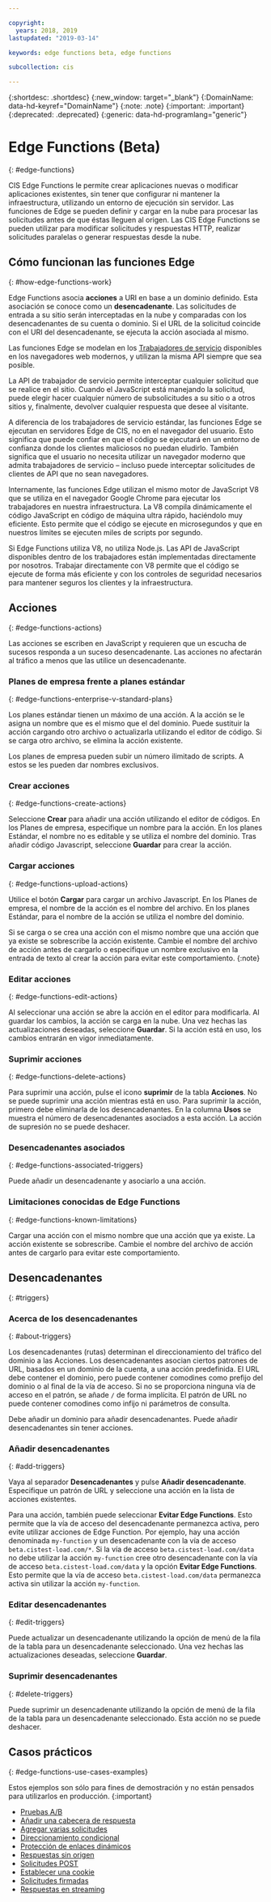 ```yaml
---

copyright:
  years: 2018, 2019
lastupdated: "2019-03-14"

keywords: edge functions beta, edge functions

subcollection: cis

---
```


{:shortdesc: .shortdesc}
{:new_window: target="_blank"}
{:DomainName: data-hd-keyref="DomainName"}
{:note: .note}
{:important: .important}
{:deprecated: .deprecated}
{:generic: data-hd-programlang="generic"}

# Edge Functions (Beta)
{: #edge-functions}

CIS Edge Functions le permite crear aplicaciones nuevas o modificar aplicaciones existentes, sin tener que configurar ni mantener la infraestructura, utilizando un entorno de ejecución sin servidor. Las funciones de Edge se pueden definir y cargar en la nube para procesar las solicitudes antes de que éstas lleguen al origen. Las CIS Edge Functions se pueden utilizar para modificar solicitudes y respuestas HTTP, realizar solicitudes paralelas o generar respuestas desde la nube.

## Cómo funcionan las funciones Edge
{: #how-edge-functions-work}

Edge Functions asocia **acciones** a URI en base a un dominio definido. Esta asociación se conoce como un **desencadenante**. Las solicitudes de entrada a su sitio serán interceptadas en la nube y comparadas con los desencadenantes de su cuenta o dominio. Si el URL de la solicitud coincide con el URI del desencadenante, se ejecuta la acción asociada al mismo. 

Las funciones Edge se modelan en los [Trabajadores de servicio](https://developer.mozilla.org/en-US/docs/Web/API/Service_Worker_API) disponibles en los navegadores web modernos, y utilizan la misma API siempre que sea posible.

La API de trabajador de servicio permite interceptar cualquier solicitud que se realice en el sitio. Cuando el JavaScript está manejando la solicitud, puede elegir hacer cualquier número de subsolicitudes a su sitio o a otros sitios y, finalmente, devolver cualquier respuesta que desee al visitante.

A diferencia de los trabajadores de servicio estándar, las funciones Edge se ejecutan en servidores Edge de CIS, no en el navegador del usuario. Esto significa que puede confiar en que el código se ejecutará en un entorno de confianza donde los clientes maliciosos no puedan eludirlo. También significa que el usuario no necesita utilizar un navegador moderno que admita trabajadores de servicio – incluso puede interceptar solicitudes de clientes de API que no sean navegadores.

Internamente, las funciones Edge utilizan el mismo motor de JavaScript V8 que se utiliza en el navegador Google Chrome para ejecutar los trabajadores en nuestra infraestructura. La V8 compila dinámicamente el código JavaScript en código de máquina ultra rápido, haciéndolo muy eficiente. Esto permite que el código se ejecute en microsegundos y que en nuestros límites se ejecuten miles de scripts por segundo.

Si Edge Functions utiliza V8, no utiliza Node.js. Las API de JavaScript disponibles dentro de los trabajadores están implementadas directamente por nosotros. Trabajar directamente con V8 permite que el código se ejecute de forma más eficiente y con los controles de seguridad necesarios para mantener seguros los clientes y la infraestructura.


## Acciones
{: #edge-functions-actions}

Las acciones se escriben en JavaScript y requieren que un escucha de sucesos responda a un suceso desencadenante. Las acciones no afectarán al tráfico a menos que las utilice un desencadenante. 

### Planes de empresa frente a planes estándar
{: #edge-functions-enterprise-v-standard-plans}

Los planes estándar tienen un máximo de una acción. A la acción se le asigna un nombre que es el mismo que el del dominio. Puede sustituir la acción cargando otro archivo o actualizarla utilizando el editor de código. Si se carga otro archivo, se elimina la acción existente.

Los planes de empresa pueden subir un número ilimitado de scripts. A estos se les pueden dar nombres exclusivos.

### Crear acciones
{: #edge-functions-create-actions}

Seleccione **Crear** para añadir una acción utilizando el editor de códigos. En los Planes de empresa, especifique un nombre para la acción. En los planes Estándar, el nombre no es editable y se utiliza el nombre del dominio. Tras añadir código Javascript, seleccione **Guardar** para crear la acción. 

### Cargar acciones
{: #edge-functions-upload-actions}

Utilice el botón **Cargar** para cargar un archivo Javascript. En los Planes de empresa, el nombre de la acción es el nombre del archivo. En los planes Estándar, para el nombre de la acción se utiliza el nombre del dominio.

Si se carga o se crea una acción con el mismo nombre que una acción que ya existe se sobrescribe la acción existente. Cambie el nombre del archivo de acción antes de cargarlo o especifique un nombre exclusivo en la entrada de texto al crear la acción para evitar este comportamiento.
{:note}

### Editar acciones
{: #edge-functions-edit-actions}

Al seleccionar una acción se abre la acción en el editor para modificarla. Al guardar los cambios, la acción se carga en la nube. Una vez hechas las actualizaciones deseadas, seleccione **Guardar**. Si la acción está en uso, los cambios entrarán en vigor inmediatamente. 

### Suprimir acciones
{: #edge-functions-delete-actions}

Para suprimir una acción, pulse el icono **suprimir** de la tabla **Acciones**. No se puede suprimir una acción mientras está en uso. Para suprimir la acción, primero debe eliminarla de los desencadenantes. En la columna **Usos** se muestra el número de desencadenantes asociados a esta acción. La acción de supresión no se puede deshacer.


### Desencadenantes asociados
{: #edge-functions-associated-triggers}

Puede añadir un desencadenante y asociarlo a una acción.

### Limitaciones conocidas de Edge Functions
{: #edge-functions-known-limitations}

Cargar una acción con el mismo nombre que una acción que ya existe. La acción existente se sobrescribe. Cambie el nombre del archivo de acción antes de cargarlo para evitar este comportamiento.


## Desencadenantes
{: #triggers}

### Acerca de los desencadenantes
{: #about-triggers}

Los desencadenantes (rutas) determinan el direccionamiento del tráfico del dominio a las Acciones. Los desencadenantes asocian ciertos patrones de URL, basados en un dominio de la cuenta, a una acción predefinida. El URL debe contener el dominio, pero puede contener comodines como prefijo del dominio o al final de la vía de acceso. Si no se proporciona ninguna vía de acceso en el patrón, se añade `/` de forma implícita. El patrón de URL no puede contener comodines como infijo ni parámetros de consulta. 

Debe añadir un dominio para añadir desencadenantes. Puede añadir desencadenantes sin tener acciones.

### Añadir desencadenantes
{: #add-triggers}

Vaya al separador **Desencadenantes** y pulse **Añadir desencadenante**. Especifique un patrón de URL y seleccione una acción en la lista de acciones existentes. 

Para una acción, también puede seleccionar **Evitar Edge Functions**. Esto permite que la vía de acceso del desencadenante permanezca activa, pero evite utilizar acciones de Edge Function. Por ejemplo, hay una acción denominada `my-function` y un desencadenante con la vía de acceso `beta.cistest-load.com/*`. Si la vía de acceso `beta.cistest-load.com/data` no debe utilizar la acción `my-function` cree otro desencadenante con la vía de acceso `beta.cistest-load.com/data` y la opción **Evitar Edge Functions**. Esto permite que la vía de acceso `beta.cistest-load.com/data` permanezca activa sin utilizar la acción `my-function`.

### Editar desencadenantes
{: #edit-triggers}

Puede actualizar un desencadenante utilizando la opción de menú de la fila de la tabla para un desencadenante seleccionado. Una vez hechas las actualizaciones deseadas, seleccione **Guardar**.

### Suprimir desencadenantes
{: #delete-triggers}

Puede suprimir un desencadenante utilizando la opción de menú de la fila de la tabla para un desencadenante seleccionado. Esta acción no se puede deshacer.


## Casos prácticos
{: #edge-functions-use-cases-examples}

Estos ejemplos son sólo para fines de demostración y no están pensados para utilizarlos en producción. 
{:important}
* [Pruebas A/B](/docs/infrastructure/cis?topic=cis-edge-functions-use-cases-beta-#ab-testing)
* [Añadir una cabecera de respuesta](/docs/infrastructure/cis?topic=cis-edge-functions-use-cases-beta-#add-response-header)
* [Agregar varias solicitudes](/docs/infrastructure/cis?topic=cis-edge-functions-use-cases-beta-#aggregate-multiple-requests)
* [Direccionamiento condicional](/docs/infrastructure/cis?topic=cis-edge-functions-use-cases-beta-#conditional-routing)
* [Protección de enlaces dinámicos](/docs/infrastructure/cis?topic=cis-edge-functions-use-cases-beta-#hot-link-protection)
* [Respuestas sin origen](/docs/infrastructure/cis?topic=cis-edge-functions-use-cases-beta-#originless-responses)
* [Solicitudes POST](/docs/infrastructure/cis?topic=cis-edge-functions-use-cases-beta-#post-requests)
* [Establecer una cookie](/docs/infrastructure/cis?topic=cis-edge-functions-use-cases-beta-#setting-cookies)
* [Solicitudes firmadas](/docs/infrastructure/cis?topic=cis-edge-functions-use-cases-beta-#signed-requests)
* [Respuestas en streaming](/docs/infrastructure/cis?topic=cis-edge-functions-use-cases-beta-#streaming-responses)

